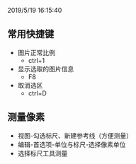 2019/5/19 16:15:40 

## 常用快捷键

- 图片正常比例
	- ctrl+1
- 显示选取的图片信息
	- F8
- 取消选区
	- ctrl+D

## 测量像素

- 视图-勾选标尺、新建参考线（方便测量）
- 编辑-首选项-单位与标尺-选择像素单位
- 选择标尺工具测量


